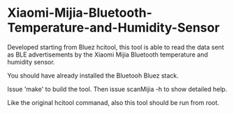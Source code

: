 # Xiaomi-Mijia-Bluetooth-Temperature-and-Humidity-Sensor

Developed starting from Bluez hcitool, this tool is able to
read the data sent as BLE advertisements by the Xiaomi
Mijia Bluetooth temperature and humidity sensor.

You should have already installed the Bluetooh Bluez stack.

Issue 'make' to build the tool. 
Then issue scanMijia -h to show detailed help.

Like the original hcitool commanad, also this tool should be
run from root.
